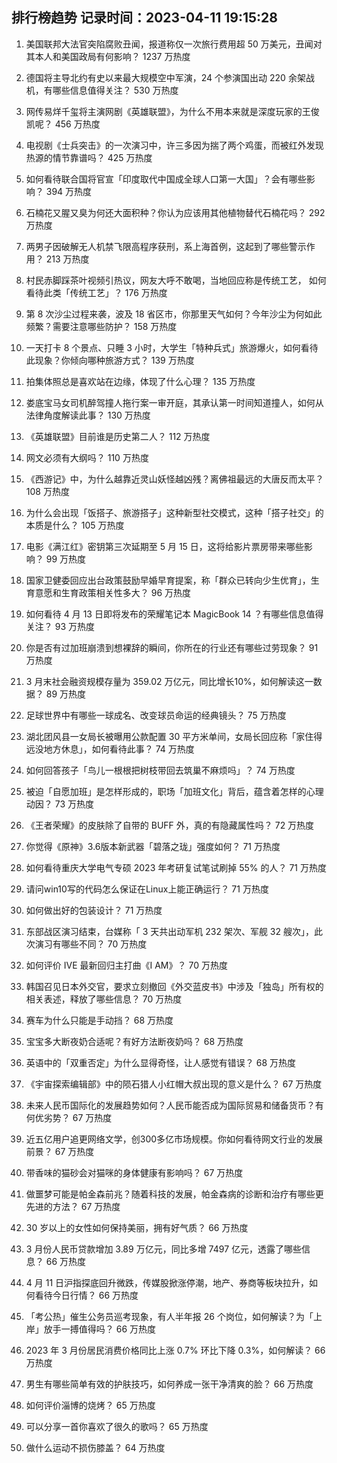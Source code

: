 
## 排行榜趋势 记录时间：2023-04-11 19:15:28
  
  1. 美国联邦大法官突陷腐败丑闻，报道称仅一次旅行费用超 50 万美元，丑闻对其本人和美国政局有何影响？ 1237 万热度
    
  2. 德国将主导北约有史以来最大规模空中军演，24 个参演国出动 220 余架战机，有哪些信息值得关注？ 530 万热度
    
  3. 网传易烊千玺将主演网剧《英雄联盟》，为什么不用本来就是深度玩家的王俊凯呢？ 456 万热度
    
  4. 电视剧《士兵突击》的一次演习中，许三多因为揣了两个鸡蛋，而被红外发现热源的情节靠谱吗？ 425 万热度
    
  5. 如何看待联合国将官宣「印度取代中国成全球人口第一大国」？会有哪些影响？ 394 万热度
    
  6. 石楠花又腥又臭为何还大面积种？你认为应该用其他植物替代石楠花吗？ 292 万热度
    
  7. 两男子因破解无人机禁飞限高程序获刑，系上海首例，这起到了哪些警示作用？ 213 万热度
    
  8. 村民赤脚踩茶叶视频引热议，网友大呼不敢喝，当地回应称是传统工艺， 如何看待此类「传统工艺」？ 176 万热度
    
  9. 第 8 次沙尘过程来袭，波及 18 省区市，你那里天气如何？今年沙尘为何如此频繁？需要注意哪些防护？ 158 万热度
    
  10. 一天打卡 8 个景点、只睡 3 小时，大学生「特种兵式」旅游爆火，如何看待此现象？你倾向哪种旅游方式？ 139 万热度
    
  11. 拍集体照总是喜欢站在边缘，体现了什么心理？ 135 万热度
    
  12. 娄底宝马女司机醉驾撞人拖行案一审开庭，其承认第一时间知道撞人，如何从法律角度解读此事？ 130 万热度
    
  13. 《英雄联盟》目前谁是历史第二人？ 112 万热度
    
  14. 网文必须有大纲吗？ 110 万热度
    
  15. 《西游记》中，为什么越靠近灵山妖怪越凶残？离佛祖最远的大唐反而太平？ 108 万热度
    
  16. 为什么会出现「饭搭子、旅游搭子」这种新型社交模式，这种「搭子社交」的本质是什么？ 105 万热度
    
  17. 电影《满江红》密钥第三次延期至 5 月 15 日，这将给影片票房带来哪些影响？ 99 万热度
    
  18. 国家卫健委回应出台政策鼓励早婚早育提案，称「群众已转向少生优育」，生育意愿和生育政策相关性多大？ 96 万热度
    
  19. 如何看待 4 月 13 日即将发布的荣耀笔记本 MagicBook 14 ？有哪些信息值得关注？ 93 万热度
    
  20. 你是否有过加班崩溃到想裸辞的瞬间，你所在的行业还有哪些过劳现象？ 91 万热度
    
  21. 3 月末社会融资规模存量为 359.02 万亿元，同比增长10%，如何解读这一数据？ 89 万热度
    
  22. 足球世界中有哪些一球成名、改变球员命运的经典镜头？ 75 万热度
    
  23. 湖北团风县一女局长被曝用公款配置 30 平方米单间，女局长回应称「家住得远没地方休息」，如何看待此事？ 74 万热度
    
  24. 如何回答孩子「鸟儿一根根把树枝带回去筑巢不麻烦吗」？ 74 万热度
    
  25. 被迫「自愿加班」是怎样形成的，职场「加班文化」背后，蕴含着怎样的心理动因？ 73 万热度
    
  26. 《王者荣耀》的皮肤除了自带的 BUFF 外，真的有隐藏属性吗？ 72 万热度
    
  27. 你觉得《原神》3.6版本新武器「碧落之珑」强度如何？ 71 万热度
    
  28. 如何看待重庆大学电气专硕 2023 年考研复试笔试刷掉 55% 的人？ 71 万热度
    
  29. 请问win10写的代码怎么保证在Linux上能正确运行？ 71 万热度
    
  30. 如何做出好的包装设计？ 71 万热度
    
  31. 东部战区演习结束，台媒称「 3 天共出动军机 232 架次、军舰 32 艘次」，此次演习有哪些不同？ 70 万热度
    
  32. 如何评价 IVE 最新回归主打曲《I AM》？ 70 万热度
    
  33. 韩国召见日本外交官，要求立刻撤回《外交蓝皮书》中涉及「独岛」所有权的相关表述，释放了哪些信息？ 70 万热度
    
  34. 赛车为什么只能是手动挡？ 68 万热度
    
  35. 宝宝多大断夜奶合适呢？有好方法断夜奶吗？ 68 万热度
    
  36. 英语中的「双重否定」为什么显得奇怪，让人感觉有错误？ 68 万热度
    
  37. 《宇宙探索编辑部》中的陨石猎人小红帽大叔出现的意义是什么？ 67 万热度
    
  38. 未来人民币国际化的发展趋势如何？人民币能否成为国际贸易和储备货币？有何优劣势？ 67 万热度
    
  39. 近五亿用户追更网络文学，创300多亿市场规模。你如何看待网文行业的发展前景？ 67 万热度
    
  40. 带香味的猫砂会对猫咪的身体健康有影响吗？ 67 万热度
    
  41. 做噩梦可能是帕金森前兆？随着科技的发展，帕金森病的诊断和治疗有哪些更先进的方法？ 67 万热度
    
  42. 30 岁以上的女性如何保持美丽，拥有好气质？ 66 万热度
    
  43. 3 月份人民币贷款增加 3.89 万亿元，同比多增 7497 亿元，透露了哪些信息？ 66 万热度
    
  44. 4 月 11 日沪指探底回升微跌，传媒股掀涨停潮，地产、券商等板块拉升，如何看待今日行情？ 66 万热度
    
  45. 「考公热」催生公务员巡考现象，有人半年报 26 个岗位，如何解读？为「上岸」放手一搏值得吗？ 66 万热度
    
  46. 2023 年 3 月份居民消费价格同比上涨 0.7%  环比下降 0.3%，如何解读？ 66 万热度
    
  47. 男生有哪些简单有效的护肤技巧，如何养成一张干净清爽的脸？ 66 万热度
    
  48. 如何评价淄博的烧烤？ 65 万热度
    
  49. 可以分享一首你喜欢了很久的歌吗？ 65 万热度
    
  50. 做什么运动不损伤膝盖？ 64 万热度
    